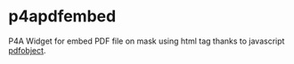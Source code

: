 p4apdfembed
===========
P4A Widget for embed PDF file on mask using html tag <object> thanks to javascript <a href="https://github.com/pipwerks/PDFObject">pdfobject</a>.
